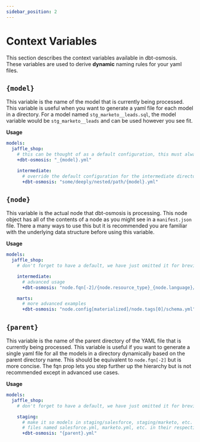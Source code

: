 ```yaml
---
sidebar_position: 2
---
```

# Context Variables

This section describes the context variables available in dbt-osmosis. These variables are used to derive **dynamic** naming rules for your yaml files.

## `{model}`

This variable is the name of the model that is currently being processed. This variable is useful when you want to generate a yaml file for each model in a directory. For a model named `stg_marketo__leads.sql`, the model variable would be `stg_marketo__leads` and can be used however you see fit.

**Usage**

```yaml title="dbt_project.yml"
models:
  jaffle_shop:
    # this can be thought of as a default configuration, this must always be set by the user
    +dbt-osmosis: "_{model}.yml"

    intermediate:
      # override the default configuration for the intermediate directory
      +dbt-osmosis: "some/deeply/nested/path/{model}.yml"
```

## `{node}`

This variable is the actual node that dbt-osmosis is processing. This node object has all of the contents of a node as you might see in a `manifest.json` file. There a many ways to use this but it is recommended you are familiar with the underlying data structure before using this variable.

**Usage**

```yaml title="dbt_project.yml"
models:
  jaffle_shop:
    # don't forget to have a default, we have just omitted it for brevity

    intermediate:
      # advanced usage
      +dbt-osmosis: "node.fqn[-2]/{node.resource_type}_{node.language}/{node.name}.yml"

    marts:
      # more advanced examples
      +dbt-osmosis: "node.config[materialized]/node.tags[0]/schema.yml"
```

## `{parent}`

This variable is the name of the parent directory of the YAML file that is currently being processed. This variable is useful if you want to generate a single yaml file for all the models in a directory dynamically based on the parent directory name. This should be equivalent to `node.fqn[-2]` but is more concise. The fqn prop lets you step further up the hierarchy but is not recommended except in advanced use cases.

**Usage**

```yaml title="dbt_project.yml"
models:
  jaffle_shop:
    # don't forget to have a default, we have just omitted it for brevity

    staging:
      # make it so models in staging/salesforce, staging/marketo, etc. all route docs into
      # files named salesforce.yml, marketo.yml, etc. in their respective directories
      +dbt-osmosis: "{parent}.yml"
```
